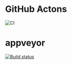 # GitHub Actons

![CI](https://github.com/Natalikud/hw_ahj_6_dnd/actions/workflows/web.yml/badge.svg)

# appveyor

[![Build status](https://ci.appveyor.com/api/projects/status/9svrba81omfn00x1?svg=true)](https://ci.appveyor.com/project/Natalikud/hw-ahj-6-dnd)
